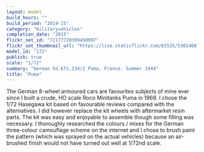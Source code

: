 ```yaml
---
layout: model
build_hours: ""
build_period: "2014-15"
category: "militaryvehicles"
completion_date: "2015"
flickr_set_id: "72177720309450997"
flickr_set_thumbnail_url: "https://live.staticflickr.com/65535/53014087495_d324f62d03_m.jpg"
model_id: "172"
publish: true
scale: "1/72"
summary: "German Sd.Kfz.234/2 Puma, France. Summer 1944"
title: "Puma"
---
```


The German 8-wheel armoured cars are  favourites subjects of mine ever since I built a crude, HO scale Roco Minitanks Puma in 1969. I chose the 1/72 Hasegawa kit based on favourable reviews compared with the alternatives. I did however replace the kit wheels with aftermarket resin parts. The kit was easy and enjoyable to assemble though some filling was necessary. I thoroughly researched the colours / mixes for the German three-colour camouflage scheme on the internet and I chose to brush paint the pattern (which was sprayed on the actual vehicles) because an air-brushed finish would not have turned out well at 1/72nd scale.

